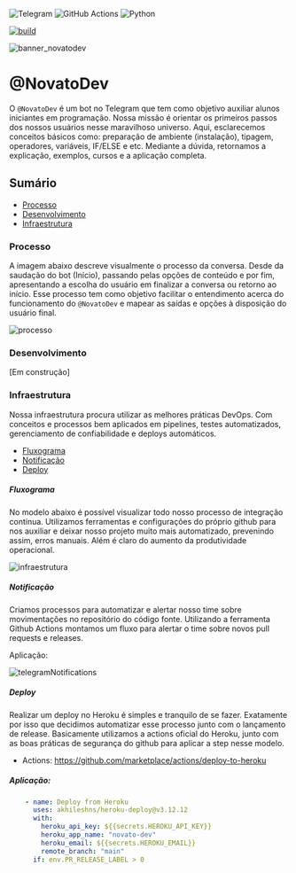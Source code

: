 <img alt="Telegram" src="https://img.shields.io/badge/Telegram-2CA5E0?style=for-the-badge&logo=telegram&logoColor=white" /> <img alt="GitHub Actions" src="https://img.shields.io/badge/github%20actions%20-%232671E5.svg?&style=for-the-badge&logo=github%20actions&logoColor=white"/> <img alt="Python" src="https://img.shields.io/badge/python%20-%2314354C.svg?&style=for-the-badge&logo=python&logoColor=white"/> 

[![build](https://img.shields.io/wercker/build/wercker/go-wercker-api.svg)](https://github.com/LucasRejanio/chatbot-telegram/actions)

![banner_novatodev](https://user-images.githubusercontent.com/52427398/116485616-093a2900-a862-11eb-99fe-d6fee3eaadb1.png)

# @NovatoDev

O `@NovatoDev` é um bot no Telegram que tem como objetivo auxiliar alunos iniciantes em programação. Nossa missão é orientar os primeiros passos dos nossos usuários nesse maravilhoso universo. Aqui, esclarecemos conceitos básicos como: preparação de ambiente (instalação), tipagem, operadores, variáveis, IF/ELSE e etc. Mediante a dúvida, retornamos a explicação, exemplos, cursos e a aplicação completa.

## Sumário

- [Processo](#processo)
- [Desenvolvimento](#desenvolvimento)
- [Infraestrutura](#infraestrutura)

### Processo

A imagem abaixo descreve visualmente o processo da conversa. Desde da saudação do bot (Início), passando pelas opções de conteúdo e por fim, apresentando a escolha do usuário em finalizar a conversa ou retorno ao início. Esse processo tem como objetivo facilitar o entendimento acerca do funcionamento do `@NovatoDev` e mapear as saídas e opções à disposição do usuário final.

![processo](https://user-images.githubusercontent.com/52427398/116485787-76e65500-a862-11eb-9c81-a48f19b14966.png)

### Desenvolvimento
[Em construção]

### Infraestrutura

Nossa infraestrutura procura utilizar as melhores práticas DevOps. Com conceitos e processos bem aplicados em pipelines, testes automatizados, gerenciamento de confiabilidade e deploys automáticos.

- [Fluxograma](#fluxograma)
- [Notificação](#notificação)
- [Deploy](#deploy)

##### Fluxograma

No modelo abaixo é possível visualizar todo nosso processo de integração contínua. Utilizamos ferramentas e configurações do próprio github para nos auxiliar e deixar nosso projeto muito mais automatizado, prevenindo assim, erros manuais. Além é claro do aumento da produtividade operacional.

![infraestrutura](https://user-images.githubusercontent.com/52427398/116484557-b1022780-a85f-11eb-8f4c-ab042bf0d329.png)

##### Notificação

Criamos processos para automatizar e alertar nosso time sobre movimentações no repositório do código fonte. Utilizando a ferramenta Github Actions montamos um fluxo para alertar o time sobre novos pull requests e releases.

Aplicação:

![telegramNotifications](https://user-images.githubusercontent.com/52427398/116475257-f7e82100-a84f-11eb-8b85-41b83d910498.png)

##### Deploy

Realizar um deploy no Heroku é simples e tranquilo de se fazer. Exatamente por isso que decidimos automatizar esse processo junto com o lançamento de release. Basicamente utilizamos a actions oficial do Heroku, junto com as boas práticas de segurança do github para aplicar a step nesse modelo.

- Actions: https://github.com/marketplace/actions/deploy-to-heroku

##### Aplicação:  

```yml
    - name: Deploy from Heroku
      uses: akhileshns/heroku-deploy@v3.12.12
      with:
        heroku_api_key: ${{secrets.HEROKU_API_KEY}}
        heroku_app_name: "novato-dev"
        heroku_email: ${{secrets.HEROKU_EMAIL}}
        remote_branch: "main"
      if: env.PR_RELEASE_LABEL > 0
```
